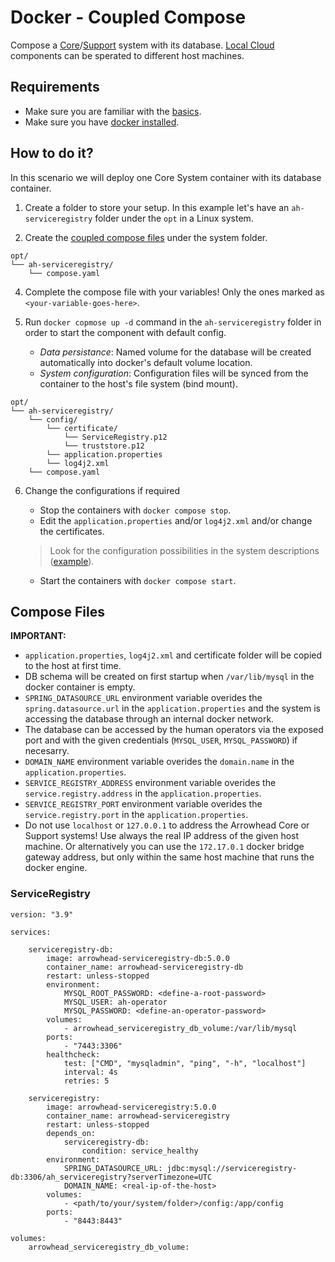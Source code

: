 # Docker - Coupled Compose

Compose a [Core](../../../help/definitions.md#core-system)/[Support](../../../help/definitions.md#support-system) system with its database. [Local Cloud](../../../help/definitions.md#local-cloud) components can be sperated to different host machines.

## Requirements

* Make sure you are familiar with the [basics](../../../help/definitions.md).
* Make sure you have [docker installed](https://docs.docker.com/get-started/get-docker/).

## How to do it?

In this scenario we will deploy one Core System container with its database container.

1) Create a folder to store your setup. In this example let's have an `ah-serviceregistry` folder under the `opt` in a Linux system.

3) Create the [coupled compose files](#compose-files) under the system folder.

```
opt/
└── ah-serviceregistry/
    └── compose.yaml
```
4) Complete the compose file with your variables! Only the ones marked as `<your-variable-goes-here>`.

5) Run `docker copmose up -d` command in the `ah-serviceregistry` folder in order to start the component with default config.

   - _Data persistance_: Named volume for the database will be created automatically into docker's default volume location.
   - _System configuration_: Configuration files will be synced from the container to the host's file system (bind mount).
```
opt/
└── ah-serviceregistry/
    └── config/
        └── certificate/
            └── ServiceRegistry.p12
            └── truststore.p12 
        └── application.properties
        └── log4j2.xml
    └── compose.yaml
```

6) Change the configurations if required

   - Stop the containers with `docker compose stop`.
   - Edit the `application.properties` and/or `log4j2.xml` and/or change the certificates.
   >  Look for the configuration possibilities in the system descriptions ([example](../../../core_systems/service_registry.md#configuration)).
   - Start the containers with `docker compose start`.

## Compose Files

**IMPORTANT:**

* `application.properties`, `log4j2.xml` and certificate folder will be copied to the host at first time.
* DB schema will be created on first startup when `/var/lib/mysql` in the docker container is empty.
* `SPRING_DATASOURCE_URL` environment variable overides the `spring.datasource.url` in the `application.properties` and the system is accessing the database through an internal docker network.
* The database can be accessed by the human operators via the exposed port and with the given credentials (`MYSQL_USER`, `MYSQL_PASSWORD`) if necesarry.
* `DOMAIN_NAME` environment variable overides the `domain.name` in the `application.properties`. 
* `SERVICE_REGISTRY_ADDRESS` environment variable overides the `service.registry.address` in the `application.properties`.
* `SERVICE_REGISTRY_PORT` environment variable overides the `service.registry.port` in the `application.properties`.
* Do not use `localhost` or `127.0.0.1` to address the Arrowhead Core or Support systems! Use always the real IP address of the given host machine. Or alternatively you can use the `172.17.0.1` docker bridge gateway address, but only within the same host machine that runs the docker engine.

### ServiceRegistry

```
version: "3.9"

services:
    
    serviceregistry-db:
        image: arrowhead-serviceregistry-db:5.0.0
        container_name: arrowhead-serviceregistry-db
        restart: unless-stopped
        environment:
            MYSQL_ROOT_PASSWORD: <define-a-root-password>
            MYSQL_USER: ah-operator
            MYSQL_PASSWORD: <define-an-operator-password>
        volumes:
            - arrowhead_serviceregistry_db_volume:/var/lib/mysql
        ports:
            - "7443:3306"
        healthcheck:
            test: ["CMD", "mysqladmin", "ping", "-h", "localhost"]
            interval: 4s
            retries: 5

    serviceregistry:
        image: arrowhead-serviceregistry:5.0.0
        container_name: arrowhead-serviceregistry
        restart: unless-stopped
        depends_on:
            serviceregistry-db:
                condition: service_healthy
        environment:
            SPRING_DATASOURCE_URL: jdbc:mysql://serviceregistry-db:3306/ah_serviceregistry?serverTimezone=UTC
            DOMAIN_NAME: <real-ip-of-the-host>
        volumes:
            - <path/to/your/system/folder>/config:/app/config
        ports:
            - "8443:8443"
            
volumes:
    arrowhead_serviceregistry_db_volume:
```
